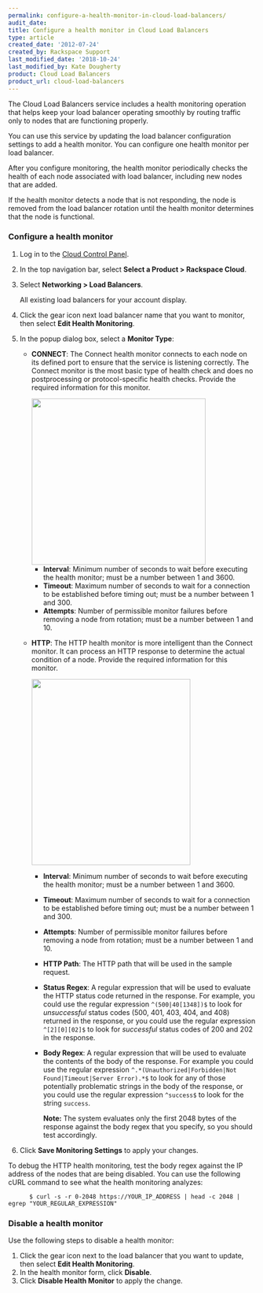 ```yaml
---
permalink: configure-a-health-monitor-in-cloud-load-balancers/
audit_date:
title: Configure a health monitor in Cloud Load Balancers
type: article
created_date: '2012-07-24'
created_by: Rackspace Support
last_modified_date: '2018-10-24'
last_modified_by: Kate Dougherty
product: Cloud Load Balancers
product_url: cloud-load-balancers
---
```


The Cloud Load Balancers service includes a health monitoring operation
that helps keep your load balancer operating smoothly by routing traffic
only to nodes that are functioning properly.

You can use this service by updating the load balancer configuration settings
to add a health monitor. You can configure one health monitor per load
balancer.

After you configure monitoring, the health monitor periodically checks
the health of each node associated with load balancer, including new nodes
that are added.

If the health monitor detects a node that is not responding, the node is
removed from the load balancer rotation until the health monitor determines
that the node is functional.

### Configure a health monitor

1.  Log in to the [Cloud Control Panel](https://login.rackspace.com).
2.  In the top navigation bar, select **Select a Product > Rackspace Cloud**.
3.  Select **Networking > Load Balancers**.

    All existing load balancers for your account display.

4.  Click the gear icon next load balancer name that you want to monitor, then
    select **Edit Health Monitoring**.

5.  In the popup dialog box, select a **Monitor Type**:

    -   **CONNECT**: The Connect health monitor connects to each node on
        its defined port to ensure that the service is
        listening correctly. The Connect monitor is the most basic type
        of health check and does no postprocessing or protocol-specific
        health checks. Provide the required information for this
        monitor.

        <img src="{% asset_path cloud-load-balancers/configure-a-health-monitor-in-cloud-load-balancers/1492-confighealthmon-3.png %}" width="354" height="338" />

        -   **Interval**: Minimum number of seconds to wait before
            executing the health monitor; must be a number between 1
            and 3600.
        -   **Timeout**: Maximum number of seconds to wait for a
            connection to be established before timing out; must be a
            number between 1 and 300.
        -   **Attempts**: Number of permissible monitor failures before
            removing a node from rotation; must be a number between 1
            and 10.

    -   **HTTP**: The HTTP health monitor is more intelligent than the
        Connect monitor. It can process an HTTP response to determine
        the actual condition of a node. Provide the required information
        for this monitor.

        <img src="{% asset_path cloud-load-balancers/configure-a-health-monitor-in-cloud-load-balancers/1492-confighealthmon-4.png %}" width="323" height="378" />

        -   **Interval**: Minimum number of seconds to wait before
            executing the health monitor; must be a number between 1
            and 3600.
        -   **Timeout**: Maximum number of seconds to wait for a
            connection to be established before timing out; must be a
            number between 1 and 300.
        -   **Attempts**: Number of permissible monitor failures before
            removing a node from rotation; must be a number between 1
            and 10.
        -   **HTTP Path**: The HTTP path that will be used in the
            sample request.
        -   **Status Regex**: A regular expression that will be used to
            evaluate the HTTP status code returned in the response. For
            example, you could use the regular expression
            `^(500|40[1348])$` to look for *unsuccessful* status
            codes (500, 401, 403, 404, and 408) returned in the
            response, or you could use the regular expression
            `^[2][0][02]$` to look for *successful* status
            codes of 200 and 202 in the response.
        -   **Body Regex**: A regular expression that will be used to
            evaluate the contents of the body of the response. For
            example you could use the regular expression
            `^.*(Unauthorized|Forbidden|Not Found|Timeout|Server
            Error).*$` to look for any of those potentially
            problematic strings in the body of the response, or you
            could use the regular expression `^success$` to look for
            the string `success`.

            **Note:** The system evaluates only the first 2048 bytes of the
          response against the body regex that you specify, so you should test
          accordingly.

6.  Click **Save Monitoring Settings** to apply your changes.

To debug the HTTP health monitoring, test the body regex against the IP
address of the nodes that are being disabled. You can use the following cURL
command to see what the health monitoring analyzes:

          $ curl -s -r 0-2048 https://YOUR_IP_ADDRESS | head -c 2048 | egrep "YOUR_REGULAR_EXPRESSION"

### Disable a health monitor

Use the following steps to disable a health monitor:

1.  Click the gear icon next to the load balancer that you want to update,
    then select **Edit Health Monitoring**.
2.  In the health monitor form, click **Disable**.
3.  Click **Disable Health Monitor** to apply the change.
